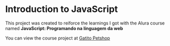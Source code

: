 # Introduction to JavaScript

This project was created to reiforce the learnings I got with the Alura course named **JavaScript: Programando na línguagem da web**

You can view the course project at [Gatito Petshop](https://theawesomestorm.github.io/Introduction-to-JavaScript/)
